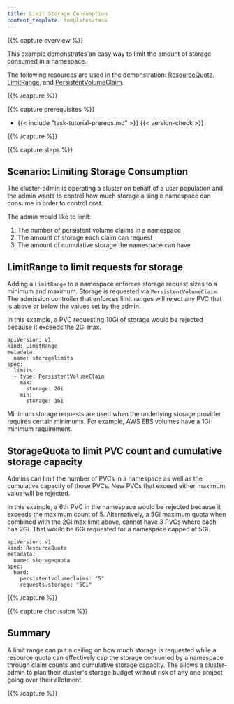 ```yaml
---
title: Limit Storage Consumption
content_template: templates/task
---
```


{{% capture overview %}}

This example demonstrates an easy way to limit the amount of storage consumed in a namespace.

The following resources are used in the demonstration: [ResourceQuota](/docs/concepts/policy/resource-quotas/),
[LimitRange](/docs/tasks/administer-cluster/memory-default-namespace/),
and [PersistentVolumeClaim](/docs/concepts/storage/persistent-volumes/).

{{% /capture %}}

{{% capture prerequisites %}}

* {{< include "task-tutorial-prereqs.md" >}} {{< version-check >}}

{{% /capture %}}

{{% capture steps %}}
## Scenario: Limiting Storage Consumption

The cluster-admin is operating a cluster on behalf of a user population and the admin wants to control
how much storage a single namespace can consume in order to control cost.

The admin would like to limit:

1. The number of persistent volume claims in a namespace
2. The amount of storage each claim can request
3. The amount of cumulative storage the namespace can have


## LimitRange to limit requests for storage

Adding a `LimitRange` to a namespace enforces storage request sizes to a minimum and maximum. Storage is requested
via `PersistentVolumeClaim`. The admission controller that enforces limit ranges will reject any PVC that is above or below
the values set by the admin.

In this example, a PVC requesting 10Gi of storage would be rejected because it exceeds the 2Gi max.

```
apiVersion: v1
kind: LimitRange
metadata:
  name: storagelimits
spec:
  limits:
  - type: PersistentVolumeClaim
    max:
      storage: 2Gi
    min:
      storage: 1Gi
```

Minimum storage requests are used when the underlying storage provider requires certain minimums. For example,
AWS EBS volumes have a 1Gi minimum requirement.

## StorageQuota to limit PVC count and cumulative storage capacity

Admins can limit the number of PVCs in a namespace as well as the cumulative capacity of those PVCs. New PVCs that exceed
either maximum value will be rejected.

In this example, a 6th PVC in the namespace would be rejected because it exceeds the maximum count of 5. Alternatively,
a 5Gi maximum quota when combined with the 2Gi max limit above, cannot have 3 PVCs where each has 2Gi. That would be 6Gi requested
 for a namespace capped at 5Gi.

```
apiVersion: v1
kind: ResourceQuota
metadata:
  name: storagequota
spec:
  hard:
    persistentvolumeclaims: "5"
    requests.storage: "5Gi"
```

{{% /capture %}}

{{% capture discussion %}}

## Summary

A limit range can put a ceiling on how much storage is requested while a resource quota can effectively cap the storage
consumed by a namespace through claim counts and cumulative storage capacity. The allows a cluster-admin to plan their
cluster's storage budget without risk of any one project going over their allotment.

{{% /capture %}}